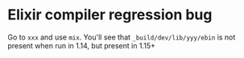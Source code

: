 # Elixir compiler regression bug

Go to `xxx` and use `mix`. You'll see that `_build/dev/lib/yyy/ebin` is not present when run in 1.14, but present in 1.15+
